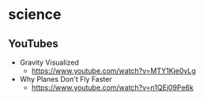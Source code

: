 # science

## YouTubes
* Gravity Visualized
  * https://www.youtube.com/watch?v=MTY1Kje0yLg
* Why Planes Don't Fly Faster
  * https://www.youtube.com/watch?v=n1QEj09Pe6k
